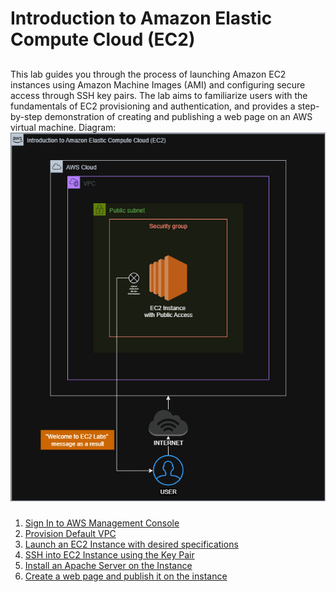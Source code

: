 # Introduction to Amazon Elastic Compute Cloud (EC2)
## 
This lab guides you through the process of launching Amazon EC2 instances using Amazon Machine Images (AMI) and configuring secure access through SSH key pairs. The lab aims to familiarize users with the fundamentals of EC2 provisioning and authentication, and provides a step-by-step demonstration of creating and publishing a web page on an AWS virtual machine.
Diagram:
![EC2](Images/Diagram/EC2_Diagram.png)
###
1. [Sign In to AWS Management Console](SignIn.md)
2. [Provision Default VPC](Create_VPC.md)
3. [Launch an EC2 Instance with desired specifications](Launch_EC2.md)
4. [SSH into EC2 Instance using the Key Pair](SSH_Connect_EC.md)
5. [Install an Apache Server on the Instance](Apache_Install.md)
6. [Create a web page and publish it on the instance](Create_Web.md)